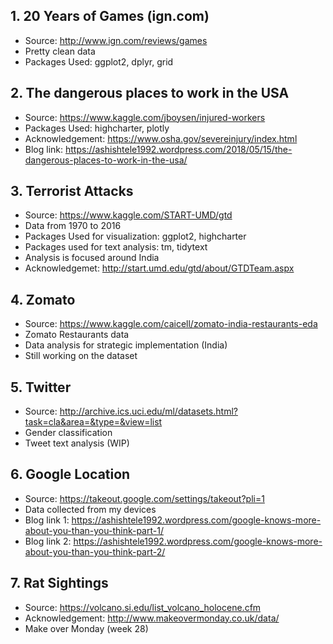 
## 1. 20 Years of Games (ign.com)
- Source: http://www.ign.com/reviews/games
- Pretty clean data
- Packages Used: ggplot2, dplyr, grid

## 2. The dangerous places to work in the USA
- Source: https://www.kaggle.com/jboysen/injured-workers
- Packages Used: highcharter, plotly
- Acknowledgement: https://www.osha.gov/severeinjury/index.html
- Blog link: https://ashishtele1992.wordpress.com/2018/05/15/the-dangerous-places-to-work-in-the-usa/

## 3. Terrorist Attacks
- Source: https://www.kaggle.com/START-UMD/gtd
- Data from 1970 to 2016
- Packages Used for visualization: ggplot2, highcharter
- Packages used for text analysis: tm, tidytext
- Analysis is focused around India
- Acknowledgemet: http://start.umd.edu/gtd/about/GTDTeam.aspx

## 4. Zomato
- Source: https://www.kaggle.com/caicell/zomato-india-restaurants-eda
- Zomato Restaurants data
- Data analysis for strategic implementation (India)
- Still working on the dataset

## 5. Twitter
- Source: http://archive.ics.uci.edu/ml/datasets.html?task=cla&area=&type=&view=list
- Gender classification
- Tweet text analysis (WIP)

## 6. Google Location
- Source: https://takeout.google.com/settings/takeout?pli=1
- Data collected from my devices
- Blog link 1: https://ashishtele1992.wordpress.com/google-knows-more-about-you-than-you-think-part-1/
- Blog link 2: https://ashishtele1992.wordpress.com/google-knows-more-about-you-than-you-think-part-2/

## 7. Rat Sightings
- Source: https://volcano.si.edu/list_volcano_holocene.cfm
- Acknowledgement: http://www.makeovermonday.co.uk/data/
- Make over Monday (week 28)
